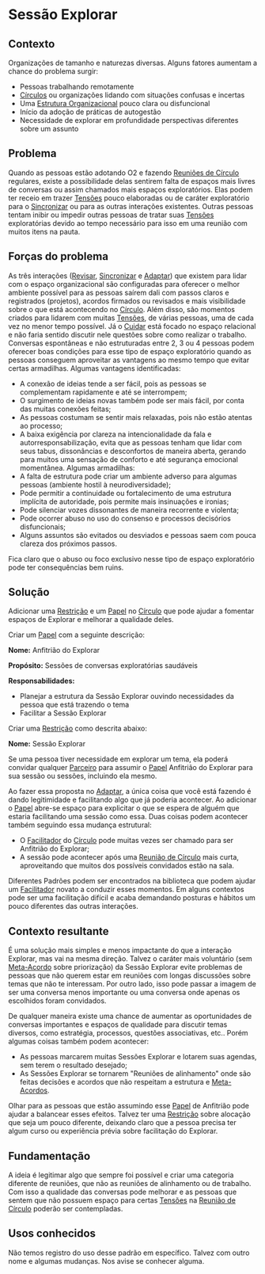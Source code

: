 # Sessão Explorar

## Contexto
Organizações de tamanho e naturezas diversas. Alguns fatores aumentam a chance do problema surgir:
-   Pessoas trabalhando remotamente
-   [Círculos][circulos] ou organizações lidando com situações confusas e incertas
-   Uma [Estrutura Organizacional][estrutura-organizacional] pouco clara ou disfuncional
-   Início da adoção de práticas de autogestão
-   Necessidade de explorar em profundidade perspectivas diferentes sobre um assunto

## Problema
Quando as pessoas estão adotando O2 e fazendo [Reuniões de Círculo][reuniao-de-circulo] regulares, existe a possibilidade delas sentirem falta de espaços mais livres de conversas ou assim chamados mais espaços exploratórios. Elas podem ter receio em trazer [Tensões][tensoes] pouco elaboradas ou de caráter exploratório para o [Sincronizar][sincronizar] ou para as outras interações existentes. Outras pessoas tentam inibir ou impedir outras pessoas de tratar suas [Tensões][tensoes] exploratórias devido ao tempo necessário para isso em uma reunião com muitos itens na pauta.

## Forças do problema
As três interações ([Revisar][revisar], [Sincronizar][sincronizar] e [Adaptar][adaptar]) que existem para lidar com o espaço organizacional são configuradas para oferecer o melhor ambiente possível para as pessoas saírem dali com passos claros e registrados (projetos), acordos firmados ou revisados e mais visibilidade sobre o que está acontecendo no [Círculo][circulos]. Além disso, são momentos criados para lidarem com muitas [Tensões][tensoes], de várias pessoas, uma de cada vez no menor tempo possível. Já o [Cuidar][cuidar] está focado no espaço relacional e não faria sentido discutir nele questões sobre como realizar o trabalho. Conversas espontâneas e não estruturadas entre 2, 3 ou 4 pessoas podem oferecer boas condições para esse tipo de espaço exploratório quando as pessoas conseguem aproveitar as vantagens ao mesmo tempo que evitar certas armadilhas. Algumas vantagens identificadas:
-   A conexão de ideias tende a ser fácil, pois as pessoas se complementam rapidamente e até se interrompem;
-   O surgimento de ideias novas também pode ser mais fácil, por conta das muitas conexões feitas;
-   As pessoas costumam se sentir mais relaxadas, pois não estão atentas ao processo;
-   A baixa exigência por clareza na intencionalidade da fala e autorresponsabilização, evita que as pessoas tenham que lidar com seus tabus, dissonâncias e desconfortos de maneira aberta, gerando para muitos uma sensação de conforto e até segurança emocional momentânea.
Algumas armadilhas:
-   A falta de estrutura pode criar um ambiente adverso para algumas pessoas (ambiente hostil à neurodiversidade);
-   Pode permitir a continuidade ou fortalecimento de uma estrutura implícita de autoridade, pois permite mais insinuações e ironias;
-   Pode silenciar vozes dissonantes de maneira recorrente e violenta;
-   Pode ocorrer abuso no uso do consenso e processos decisórios disfuncionais;
-   Alguns assuntos são evitados ou desviados e pessoas saem com pouca clareza dos próximos passos.

Fica claro que o abuso ou foco exclusivo nesse tipo de espaço exploratório pode ter consequências bem ruins.

## Solução
Adicionar uma [Restrição][restricoes] e um [Papel][papeis] no [Círculo][circulos] que pode ajudar a fomentar espaços de Explorar e melhorar a qualidade deles.

Criar um [Papel][papeis] com a seguinte descrição:

**Nome:** Anfitrião do Explorar

**Propósito:** Sessões de conversas exploratórias saudáveis

**Responsabilidades:**
-   Planejar a estrutura da Sessão Explorar ouvindo necessidades da pessoa que está trazendo o tema
-   Facilitar a Sessão Explorar

Criar uma [Restrição][restricoes] como descrita abaixo:

**Nome:** Sessão Explorar

Se uma pessoa tiver necessidade em explorar um tema, ela poderá convidar qualquer [Parceiro][parceiras] para assumir o [Papel][papeis] Anfitrião do Explorar para sua sessão ou sessões, incluindo ela mesmo.

Ao fazer essa proposta no [Adaptar][adaptar], a única coisa que você está fazendo é dando legitimidade e facilitando algo que já poderia acontecer. Ao adicionar o [Papel][papeis] abre-se espaço para explicitar o que se espera de alguém que estaria facilitando uma sessão como essa. Duas coisas podem acontecer também seguindo essa mudança estrutural:
-   O [Facilitador][facilitador] do [Círculo][circulos] pode muitas vezes ser chamado para ser Anfitrião do Explorar;
-   A sessão pode acontecer após uma [Reunião de Círculo][reuniao-de-circulo] mais curta, aproveitando que muitos dos possíveis convidados estão na sala.

Diferentes Padrões podem ser encontrados na biblioteca que podem ajudar um [Facilitador][facilitador] novato a conduzir esses momentos. Em alguns contextos pode ser uma facilitação difícil e acaba demandando posturas e hábitos um pouco diferentes das outras interações.

## Contexto resultante
É uma solução mais simples e menos impactante do que a interação Explorar, mas vai na mesma direção. Talvez o caráter mais voluntário (sem [Meta-Acordo][meta-acordos] sobre priorização) da Sessão Explorar evite problemas de pessoas que não querem estar em reuniões com longas discussões sobre temas que não te interessam. Por outro lado, isso pode passar a imagem de ser uma conversa menos importante ou uma conversa onde apenas os escolhidos foram convidados.

De qualquer maneira existe uma chance de aumentar as oportunidades de conversas importantes e espaços de qualidade para discutir temas diversos, como estratégia, processos, questões associativas, etc.. Porém algumas coisas também podem acontecer:
-   As pessoas marcarem muitas Sessões Explorar e lotarem suas agendas, sem terem o resultado desejado;
-   As Sessões Explorar se tornarem "Reuniões de alinhamento" onde são feitas decisões e acordos que não respeitam a estrutura e [Meta-Acordos][meta-acordos].

Olhar para as pessoas que estão assumindo esse [Papel][papeis] de Anfitrião pode ajudar a balancear esses efeitos. Talvez ter uma [Restrição][restricoes] sobre alocação que seja um pouco diferente, deixando claro que a pessoa precisa ter algum curso ou experiência prévia sobre facilitação do Explorar.

## Fundamentação
A ideia é legitimar algo que sempre foi possível e criar uma categoria diferente de reuniões, que não as reuniões de alinhamento ou de trabalho. Com isso a qualidade das conversas pode melhorar e as pessoas que sentem que não possuem espaço para certas [Tensões][tensoes] na [Reunião de Círculo][reuniao-de-circulo] poderão ser contempladas.

## Usos conhecidos
Não temos registro do uso desse padrão em específico. Talvez com outro nome e algumas mudanças. Nos avise se conhecer alguma.

<!-- Links -->
[meta-acordos]: ../../meta-acordos.md#meta-acordos-da-organizacao-organica
[organizacao ]: ../../meta-acordos.md#1-organizacao
[proposito]: ../../meta-acordos.md#1.1-proposito
[parceiras]: ../../meta-acordos.md#1.2-parceiras
[tensoes]: ../../meta-acordos.md#1.3-tensoes-criativas
[estrutura-organizacional]: ../../meta-acordos.md#2-estrutura-organizacional
[papeis]: ../../meta-acordos.md#2.1-papeis
[energizacao]: ../../meta-acordos.md#2.1.1-energizacao
[autoridade-do-papel]: ../../meta-acordos.md#2.1.2-autoridade-do-papel
[deixando-papeis]: ../../meta-acordos.md#2.1.3-deixando-papeis
[circulos]: ../../meta-acordos.md#2.2-circulos
[circulos-nao-alteram-sua-definicao]: ../../meta-acordos.md#2.2.1-circulos-nao-alteram-sua-definicao
[circulos-nao-estruturam-seus-circulos-internos]: ../../meta-acordos.md#2.2.2-circulos-nao-estruturam-seus-circulos-internos
[artefatos-do-circulo]: ../../meta-acordos.md#2.3-artefatos-do-circulo
[circulos-podem-delegar-artefatos]: ../../meta-acordos.md#2.3.1-circulos-podem-delegar-artefatos
[integrantes-do-circulo]: ../../meta-acordos.md#2.4-integrantes-do-circulo
[restricoes]: ../../meta-acordos.md#2.5-restricoes
[restricoes-nao-estabelecem-responsabilidades]: ../../meta-acordos.md#2.5.1-restricoes-nao-estabelecem-responsabilidades
[prioridades-do-circulo]: ../../meta-acordos.md#2.6-prioridades-do-circulo
[reunioes-e-interacoes]: ../../meta-acordos.md#3-reunioes-e-interacoes
[revisar]: ../../meta-acordos.md#3.1-revisar
[sincronizar]: ../../meta-acordos.md#3.2-sincronizar
[adaptar]: ../../meta-acordos.md#3.3-adaptar
[operacoes-de-adaptar]: ../../meta-acordos.md#3.3.1-operacoes-de-adaptar
[decisao-integrativa]: ../../meta-acordos.md#3.3.2-decisao-integrativa
[proposta]: ../../meta-acordos.md#3.3.2.1-proposta
[apresentacao-de-exemplos]: ../../meta-acordos.md#3.3.2.2-apresentacao-de-exemplos
[facilitador-pode-descartar-a-proposta]: ../../meta-acordos.md#3.3.2.3-facilitador-pode-descartar-a-proposta
[objecoes]: ../../meta-acordos.md#3.3.2.4-objecoes
[objecoes-validas]: ../../meta-acordos.md#3.3.2.5-objecoes-validas
[facilitador-pode-descartar-a-objecao]: ../../meta-acordos.md#3.3.2.6-facilitador-pode-descartar-a-objecao
[integracao]: ../../meta-acordos.md#3.3.2.7-integracao
[quebra-dos-meta-acordos]: ../../meta-acordos.md#3.3.2.8-quebra-dos-meta-acordos
[cuidar]: ../../meta-acordos.md#3.4-cuidar
[reuniao-de-circulo]: ../../meta-acordos.md#3.5-reuniao-de-circulo
[somente-integrantes-podem-tratar-tensoes]: ../../meta-acordos.md#3.5.1-somente-integrantes-podem-tratar-tensoes
[formato-da-reuniao]: ../../meta-acordos.md#3.5.2-formato-da-reuniao
[integrantes-ausentes]: ../../meta-acordos.md#3.5.3-integrantes-ausentes
[priorize-a-reuniao]: ../../meta-acordos.md#3.5.4-priorize-a-reuniao
[restricoes-de-facilitacao]: ../../meta-acordos.md#3.6-restricoes-de-facilitacao
[uma-tensao-de-cada-vez]: ../../meta-acordos.md#3.6.1-uma-tensao-de-cada-vez
[lista-de-tensoes]: ../../meta-acordos.md#3.6.2-lista-de-tensoes
[interacoes-assincronas]: ../../meta-acordos.md#3.7-interacoes-assincronas
[novas-interacoes]: ../../meta-acordos.md#3.8-novas-interacoes
[papeis-essenciais]: ../../meta-acordos.md#4-papeis-essenciais
[guia]: ../../meta-acordos.md#4.1-guia
[energizacao-do-guia]: ../../meta-acordos.md#4.1.1-energizacao-do-guia
[representante]: ../../meta-acordos.md#4.2-representante
[facilitador]: ../../meta-acordos.md#4.3-facilitador
[escriba]: ../../meta-acordos.md#4.4-escriba
[papeis-essenciais-eleitos]: ../../meta-acordos.md#4.5-papeis-essenciais-eleitos
[parceiras-elegiveis]: ../../meta-acordos.md#4.5.1-parceiras-elegiveis
[eleicoes]: ../../meta-acordos.md#4.5.2-eleicoes
[alteracoes-nos-papeis-essenciais]: ../../meta-acordos.md#4.5.3-alteracoes-nos-papeis-essenciais
[alteracoes-nos-papeis-essenciais-nao-propagam]: ../../meta-acordos.md#4.5.3.1-alteracoes-nos-papeis-essenciais-nao-propagam
[energizacao-de-papeis-definidos]: ../../meta-acordos.md#5-energizacao-de-papeis-definidos
[foco]: ../../meta-acordos.md#5.1-foco
[autorresponsabilizacao]: ../../meta-acordos.md#5.2-autorresponsabilizacao
[transparencia]: ../../meta-acordos.md#5.3-transparencia
[ato-heroico]: ../../meta-acordos.md#5.4-ato-heroico
